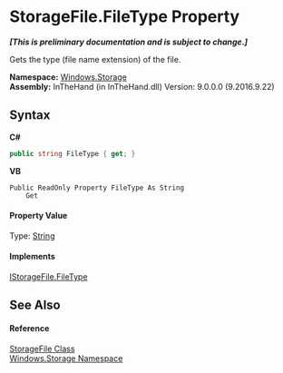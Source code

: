 # StorageFile.FileType Property 
 _**\[This is preliminary documentation and is subject to change.\]**_

Gets the type (file name extension) of the file.

**Namespace:**&nbsp;<a href="N_Windows_Storage">Windows.Storage</a><br />**Assembly:**&nbsp;InTheHand (in InTheHand.dll) Version: 9.0.0.0 (9.2016.9.22)

## Syntax

**C#**<br />
``` C#
public string FileType { get; }
```

**VB**<br />
``` VB
Public ReadOnly Property FileType As String
	Get
```


#### Property Value
Type: <a href="http://msdn2.microsoft.com/en-us/library/s1wwdcbf" target="_blank">String</a>

#### Implements
<a href="P_Windows_Storage_IStorageFile_FileType">IStorageFile.FileType</a><br />

## See Also


#### Reference
<a href="T_Windows_Storage_StorageFile">StorageFile Class</a><br /><a href="N_Windows_Storage">Windows.Storage Namespace</a><br />